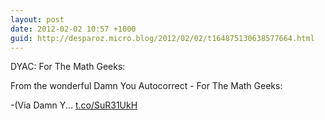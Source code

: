 ```yaml
---
layout: post
date: 2012-02-02 10:57 +1000
guid: http://desparoz.micro.blog/2012/02/02/t164875130638577664.html
---
```

DYAC: For The Math Geeks: 

From the wonderful Damn You Autocorrect - For The Math Geeks:

-(Via Damn Y... [t.co/SuR31UkH](http://t.co/SuR31UkH)
